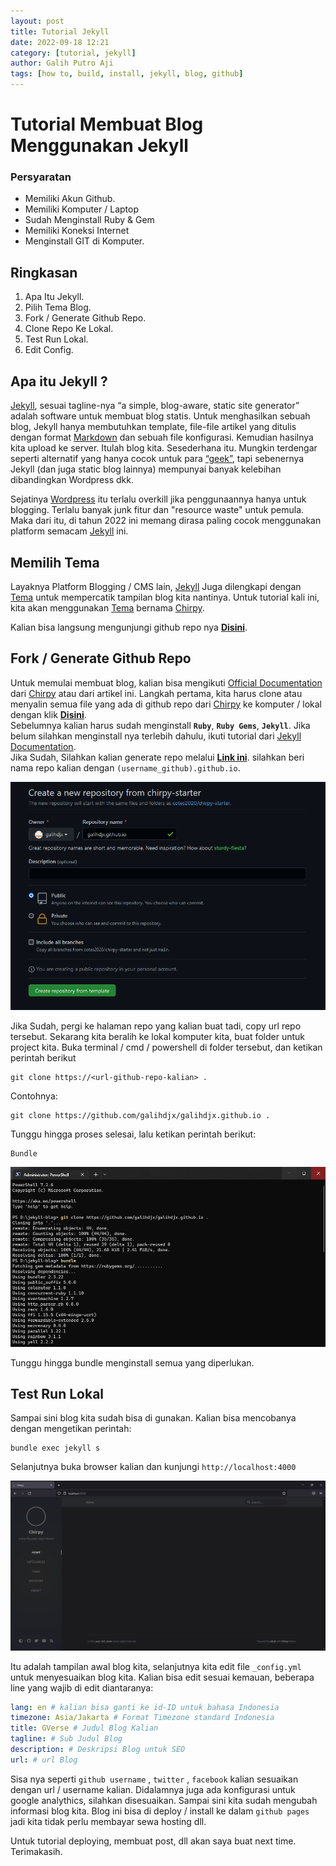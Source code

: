 ```yaml
---
layout: post
title: Tutorial Jekyll
date: 2022-09-18 12:21
category: [tutorial, jekyll]
author: Galih Putro Aji
tags: [how to, build, install, jekyll, blog, github]
---
```


# Tutorial Membuat Blog Menggunakan Jekyll

### Persyaratan

- Memiliki Akun Github.
- Memiliki Komputer / Laptop
- Sudah Menginstall Ruby & Gem
- Memiliki Koneksi Internet
- Menginstall GIT di Komputer.

## Ringkasan

1. Apa Itu Jekyll.
2. Pilih Tema Blog.
3. Fork / Generate Github Repo.
4. Clone Repo Ke Lokal.
5. Test Run Lokal.
6. Edit Config.

## Apa itu Jekyll ?

[Jekyll](https://jekyllrb.com/), sesuai tagline-nya “a simple, blog-aware, static site generator” adalah software untuk membuat blog statis. Untuk menghasilkan sebuah blog, Jekyll hanya membutuhkan template, file-file artikel yang ditulis dengan format [Markdown](https://www.markdownguide.org/) dan sebuah file konfigurasi. Kemudian hasilnya kita upload ke server. Itulah blog kita. Sesederhana itu. Mungkin terdengar seperti alternatif yang hanya cocok untuk para [“geek”](https://id.wikipedia.org/wiki/Geek), tapi sebenernya Jekyll (dan juga static blog lainnya) mempunyai banyak kelebihan dibandingkan Wordpress dkk.

Sejatinya [Wordpress](https://wordpress.com) itu terlalu overkill jika penggunaannya hanya untuk blogging. Terlalu banyak junk fitur dan "resource waste" untuk pemula.  
Maka dari itu, di tahun 2022 ini memang dirasa paling cocok menggunakan platform semacam [Jekyll](https://jekyllrb.com/) ini.

## Memilih Tema

Layaknya Platform Blogging / CMS lain, [Jekyll](https://jekyllrb.com) Juga dilengkapi dengan [Tema](http://jekyllthemes.org/) untuk mempercatik tampilan blog kita nantinya. Untuk tutorial kali ini, kita akan menggunakan [Tema](http://jekyllthemes.org/) bernama [Chirpy](https://github.com/cotes2020/jekyll-theme-chirpy/).

Kalian bisa langsung mengunjungi github repo nya [**Disini**](https://github.com/cotes2020/jekyll-theme-chirpy/).

## Fork / Generate Github Repo

Untuk memulai membuat blog, kalian bisa mengikuti [Official Documentation](https://chirpy.cotes.page/posts/getting-started/) dari [Chirpy](https://github.com/cotes2020/jekyll-theme-chirpy/) atau dari artikel ini. Langkah pertama, kita harus clone atau menyalin semua file yang ada di github repo dari [Chirpy](https://github.com/cotes2020/jekyll-theme-chirpy/) ke komputer / lokal dengan klik [**Disini**](https://github.com/cotes2020/chirpy-starter/generate).  
Sebelumnya kalian harus sudah menginstall **`Ruby`**, **`Ruby Gems`**, **`Jekyll`**. Jika belum silahkan menginstall nya terlebih dahulu, ikuti tutorial dari [Jekyll Documentation](https://jekyllrb.com/docs/installation/).  
Jika Sudah, Silahkan kalian generate repo melalui [**Link ini**](https://github.com/cotes2020/chirpy-starter/generate).
silahkan beri nama repo kalian dengan `(username_github).github.io`.

![Generate Repo!](/assets/img/tutorial-jekyll/generate-repo.png)

Jika Sudah, pergi ke halaman repo yang kalian buat tadi, copy url repo tersebut. Sekarang kita beralih ke lokal komputer kita, buat folder untuk project kita.
Buka terminal / cmd / powershell di folder tersebut, dan ketikan perintah berikut

```console
git clone https://<url-github-repo-kalian> .
```

Contohnya:

```console
git clone https://github.com/galihdjx/galihdjx.github.io .
```

Tunggu hingga proses selesai, lalu ketikan perintah berikut:

```console
Bundle
```

![Console!](/assets/img/tutorial-jekyll/console.png)

Tunggu hingga bundle menginstall semua yang diperlukan.

## Test Run Lokal

Sampai sini blog kita sudah bisa di gunakan. Kalian bisa mencobanya dengan mengetikan perintah:

```console
bundle exec jekyll s
```

Selanjutnya buka browser kalian dan kunjungi `http://localhost:4000`

![local-test!](/assets/img/tutorial-jekyll/local-test.png)

Itu adalah tampilan awal blog kita, selanjutnya kita edit file `_config.yml` untuk menyesuaikan blog kita. Kalian bisa edit sesuai kemauan, beberapa line yang wajib di edit diantaranya:

```yml
lang: en # kalian bisa ganti ke id-ID untuk bahasa Indonesia
timezone: Asia/Jakarta # Format Timezone standard Indonesia
title: GVerse # Judul Blog Kalian
tagline: # Sub Judul Blog
description: # Deskripsi Blog untuk SEO
url: # url Blog
```

Sisa nya seperti `github username` , `twitter` , `facebook` kalian sesuaikan dengan url / username kalian. Didalamnya juga ada konfigurasi untuk google analythics, silahkan disesuaikan. Sampai sini kita sudah mengubah informasi blog kita.
Blog ini bisa di deploy / install ke dalam `github pages` jadi kita tidak perlu membayar sewa hosting dll.

Untuk tutorial deploying, membuat post, dll akan saya buat next time. Terimakasih.
